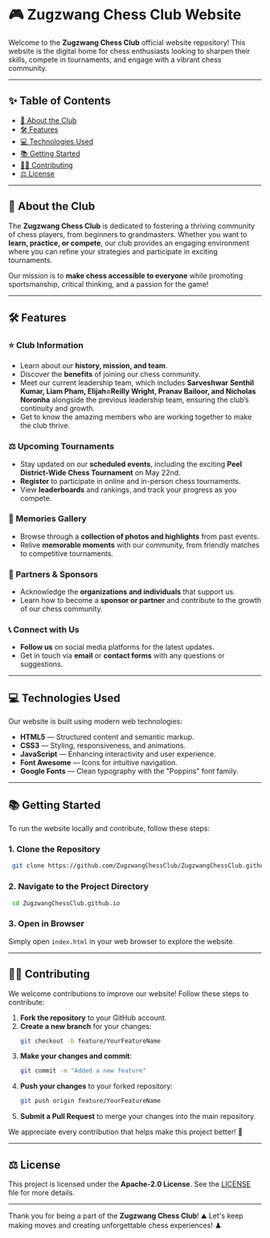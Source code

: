 # 🎮 Zugzwang Chess Club Website

Welcome to the **Zugzwang Chess Club** official website repository! This website is the digital home for chess enthusiasts looking to sharpen their skills, compete in tournaments, and engage with a vibrant chess community.

---

## ✨ Table of Contents
- [🔄 About the Club](#-about-the-club)
- [🛠️ Features](#-features)
- [💻 Technologies Used](#-technologies-used)
- [📚 Getting Started](#-getting-started)
- [👨‍💼 Contributing](#-contributing)
- [⚖️ License](#-license)

---

## 🔄 About the Club
The **Zugzwang Chess Club** is dedicated to fostering a thriving community of chess players, from beginners to grandmasters. Whether you want to **learn, practice, or compete**, our club provides an engaging environment where you can refine your strategies and participate in exciting tournaments.

Our mission is to **make chess accessible to everyone** while promoting sportsmanship, critical thinking, and a passion for the game!

---

## 🛠️ Features

### ⭐ Club Information
- Learn about our **history, mission, and team**.
- Discover the **benefits** of joining our chess community.
- Meet our current leadership team, which includes **Sarveshwar Senthil Kumar, Liam Pham, Elijah=Reilly Wright, Pranav Bailoor, and Nicholas Noronha** alongside the previous leadership team, ensuring the club’s continuity and growth.
- Get to know the amazing members who are working together to make the club thrive.

### ⚖️ Upcoming Tournaments
- Stay updated on our **scheduled events**, including the exciting **Peel District-Wide Chess Tournament** on May 22nd.
- **Register** to participate in online and in-person chess tournaments.
- View **leaderboards** and rankings, and track your progress as you compete.

### 📸 Memories Gallery
- Browse through a **collection of photos and highlights** from past events.
- Relive **memorable moments** with our community, from friendly matches to competitive tournaments.

### 👥 Partners & Sponsors
- Acknowledge the **organizations and individuals** that support us.
- Learn how to become a **sponsor or partner** and contribute to the growth of our chess community.

### 📞 Connect with Us
- **Follow us** on social media platforms for the latest updates.
- Get in touch via **email** or **contact forms** with any questions or suggestions.


---

## 💻 Technologies Used
Our website is built using modern web technologies:
- **HTML5** — Structured content and semantic markup.
- **CSS3** — Styling, responsiveness, and animations.
- **JavaScript** — Enhancing interactivity and user experience.
- **Font Awesome** — Icons for intuitive navigation.
- **Google Fonts** — Clean typography with the "Poppins" font family.

---

## 📚 Getting Started
To run the website locally and contribute, follow these steps:

### 1. Clone the Repository
```sh
 git clone https://github.com/ZugzwangChessClub/ZugzwangChessClub.github.io.git
```

### 2. Navigate to the Project Directory
```sh
 cd ZugzwangChessClub.github.io
```

### 3. Open in Browser
Simply open `index.html` in your web browser to explore the website.

---

## 👨‍💼 Contributing
We welcome contributions to improve our website! Follow these steps to contribute:

1. **Fork the repository** to your GitHub account.
2. **Create a new branch** for your changes:
   ```sh
   git checkout -b feature/YourFeatureName
   ```
3. **Make your changes and commit**:
   ```sh
   git commit -m "Added a new feature"
   ```
4. **Push your changes** to your forked repository:
   ```sh
   git push origin feature/YourFeatureName
   ```
5. **Submit a Pull Request** to merge your changes into the main repository.

We appreciate every contribution that helps make this project better! 🌟

---

## ⚖️ License
This project is licensed under the **Apache-2.0 License**. See the [LICENSE](LICENSE) file for more details.

---

Thank you for being a part of the **Zugzwang Chess Club**! ⛰️ Let's keep making moves and creating unforgettable chess experiences! ♟️

